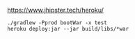 https://www.jhipster.tech/heroku/

```
./gradlew -Pprod bootWar -x test
heroku deploy:jar --jar build/libs/*war
```
